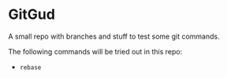 # GitGud

A small repo with branches and stuff to test some git commands.

The following commands will be tried out in this repo:

- `rebase`
